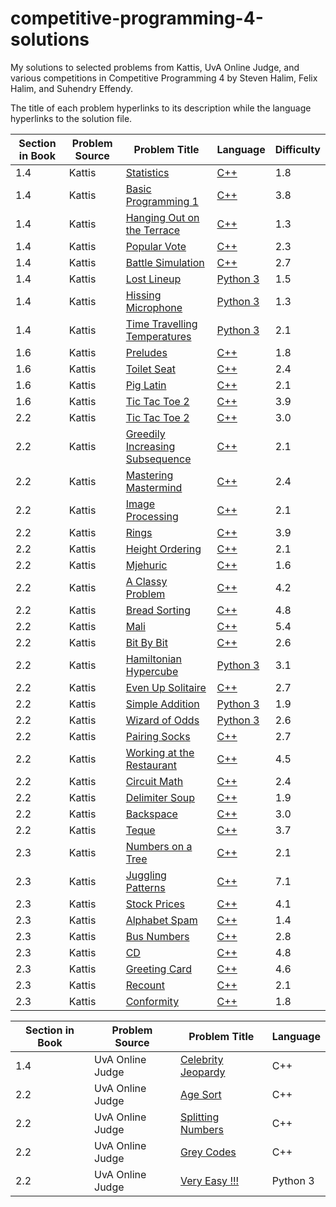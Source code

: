 # competitive-programming-4-solutions
My solutions to selected problems from Kattis, UvA Online Judge, and various competitions in Competitive Programming 4 by Steven Halim, Felix Halim, and Suhendry Effendy.

The title of each problem hyperlinks to its description while the language hyperlinks to the solution file. 

| Section in Book | Problem Source | Problem Title | Language | Difficulty |
| ------------- | ------------- | ------------- | ------------- | ------------- |
| 1.4 | Kattis | [Statistics](https://open.kattis.com/problems/statistics) | [C++](./Chapter%201/Kattis/statistics.cpp) | 1.8 |
| 1.4 | Kattis | [Basic Programming 1](https://open.kattis.com/problems/basicprogramming1) | [C++](./Chapter%201/Kattis/basicprogramming1.cpp)  | 3.8 |
| 1.4 | Kattis | [Hanging Out on the Terrace](https://open.kattis.com/problems/hangingout) | [C++](./Chapter%201/Kattis/hangingout.cpp) | 1.3 |
| 1.4 | Kattis | [Popular Vote](https://open.kattis.com/problems/vote) | [C++](./Chapter%201/Kattis/vote.cpp) | 2.3 |
| 1.4 | Kattis | [Battle Simulation](https://open.kattis.com/problems/battlesimulation) | [C++](./Chapter%201/Kattis/battlesimulation.cpp) | 2.7 |
| 1.4 | Kattis | [Lost Lineup](https://open.kattis.com/problems/lostlineup) | [Python 3](./Chapter%201/Kattis/lostlineup.py) | 1.5 |
| 1.4 | Kattis | [Hissing Microphone](https://open.kattis.com/problems/hissingmicrophone) | [Python 3](./Chapter%201/Kattis/hissingmicrophone.py) | 1.3 |
| 1.4 | Kattis | [Time Travelling Temperatures](https://open.kattis.com/problems/temperature) | [Python 3](./Chapter%201/Kattis/temperature.py) | 2.1 |
| 1.6 | Kattis | [Preludes](https://open.kattis.com/problems/chopin) | [C++](./Chapter%201/Kattis/chopin.cpp) | 1.8 |
| 1.6 | Kattis | [Toilet Seat](https://open.kattis.com/problems/toilet) | [C++](./Chapter%201/Kattis/toilet.cpp) | 2.4 |
| 1.6 | Kattis | [Pig Latin](https://open.kattis.com/problems/piglatin) | [C++](./Chapter%201/Kattis/piglatin.cpp) | 2.1 |
| 1.6 | Kattis | [Tic Tac Toe 2](https://open.kattis.com/problems/piglatin) | [C++](./Chapter%201/Kattis/tictactoe2.cpp) | 3.9 |
| 2.2 | Kattis | [Tic Tac Toe 2](https://open.kattis.com/problems/chess) | [C++](./Chapter%201/Kattis/chess.cpp) | 3.0 |
| 2.2 | Kattis | [Greedily Increasing Subsequence](https://open.kattis.com/problems/chess) | [C++](./Chapter%202/Kattis/greedilyincreasing.cpp) | 2.1 |
| 2.2 | Kattis | [Mastering Mastermind](https://open.kattis.com/problems/mastermind) | [C++](./Chapter%202/Kattis/mastermind.cpp) | 2.4 |
| 2.2 | Kattis | [Image Processing](https://open.kattis.com/problems/imageprocessing) | [C++](./Chapter%202/Kattis/imageprocessing.cpp) | 2.1 |
| 2.2 | Kattis | [Rings](https://open.kattis.com/problems/rings) | [C++](./Chapter%202/Kattis/rings2.cpp) | 3.9 |
| 2.2 | Kattis | [Height Ordering](https://open.kattis.com/problems/heightordering) | [C++](./Chapter%202/Kattis/height.cpp) | 2.1 |
| 2.2 | Kattis | [Mjehuric](https://open.kattis.com/problems/mjehuric) | [C++](./Chapter%202/Kattis/mjehuric.cpp) | 1.6 |
| 2.2 | Kattis | [A Classy Problem](https://open.kattis.com/problems/classy) | [C++](./Chapter%202/Kattis/classy.cpp) | 4.2 |
| 2.2 | Kattis | [Bread Sorting](https://open.kattis.com/problems/bread) | [C++](./Chapter%202/Kattis/bread.cpp) | 4.8 |
| 2.2 | Kattis | [Mali](https://open.kattis.com/problems/mali) | [C++](./Chapter%202/Kattis/mali.cpp) | 5.4 |
| 2.2 | Kattis | [Bit By Bit](https://open.kattis.com/problems/bitbybit) | [C++](./Chapter%202/Kattis/bitbybit.cpp) | 2.6 |
| 2.2 | Kattis | [Hamiltonian Hypercube](https://open.kattis.com/problems/hypercube) | [Python 3](./Chapter%202/Kattis/hypercube.py) | 3.1 |
| 2.2 | Kattis | [Even Up Solitaire](https://open.kattis.com/problems/evenup) | [C++](./Chapter%202/Kattis/evenup.cpp) | 2.7 |
| 2.2 | Kattis | [Simple Addition](https://open.kattis.com/problems/simpleaddition) | [Python 3](./Chapter%202/Kattis/simpleaddition.py) | 1.9 |
| 2.2 | Kattis | [Wizard of Odds](https://open.kattis.com/problems/wizardofodds) | [Python 3](./Chapter%202/Kattis/wizardofodds.py) | 2.6 |
| 2.2 | Kattis | [Pairing Socks](https://open.kattis.com/problems/pairingsocks) | [C++](./Chapter%202/Kattis/pairingsocks.cpp) | 2.7 |
| 2.2 | Kattis | [Working at the Restaurant](https://open.kattis.com/problems/restaurant) | [C++](./Chapter%202/Kattis/restaurant.cpp) | 4.5 |
| 2.2 | Kattis | [Circuit Math](https://open.kattis.com/problems/circuitmath) | [C++](./Chapter%202/Kattis/circuitmath.cpp) | 2.4 |
| 2.2 | Kattis | [Delimiter Soup](https://open.kattis.com/problems/delimitersoup) | [C++](./Chapter%202/Kattis/delimitersoup.cpp) | 1.9 |
| 2.2 | Kattis | [Backspace](https://open.kattis.com/problems/backspace) | [C++](./Chapter%202/Kattis/backspace.cpp) | 3.0 |
| 2.2 | Kattis | [Teque](https://open.kattis.com/problems/teque) | [C++](./Chapter%202/Kattis/teque.cpp) | 3.7 |
| 2.3 | Kattis | [Numbers on a Tree](https://open.kattis.com/problems/numbertree) | [C++](./Chapter%202/Kattis/numbertree.cpp) | 2.1 |
| 2.3 | Kattis | [Juggling Patterns](https://open.kattis.com/problems/jugglingpatterns) | [C++](./Chapter%202/Kattis/jugglingpatterns.cpp) | 7.1 |
| 2.3 | Kattis | [Stock Prices](https://open.kattis.com/problems/stockprices) | [C++](./Chapter%202/Kattis/stockprices.cpp) | 4.1 |
| 2.3 | Kattis | [Alphabet Spam](https://open.kattis.com/problems/alphabetspam) | [C++](./Chapter%202/Kattis/alphabetspam.cpp) | 1.4 |
| 2.3 | Kattis | [Bus Numbers](https://open.kattis.com/problems/busnumbers) | [C++](./Chapter%202/Kattis/busnumbers.cpp) | 2.8 |
| 2.3 | Kattis | [CD](https://open.kattis.com/problems/cd) | [C++](./Chapter%202/Kattis/cd.cpp) | 4.8 |
| 2.3 | Kattis | [Greeting Card](https://open.kattis.com/problems/greetingcard) | [C++](./Chapter%202/Kattis/greetingcard.cpp) | 4.6 |
| 2.3 | Kattis | [Recount](https://open.kattis.com/problems/recount) | [C++](./Chapter%202/Kattis/recount.cpp) | 2.1 |
| 2.3 | Kattis | [Conformity](https://open.kattis.com/problems/conformity) | [C++](./Chapter%202/Kattis/conformity.cpp) | 1.8 |

| Section in Book | Problem Source | Problem Title | Language |
| ------------- | ------------- | ------------- | ------------- |
| 1.4 | UvA Online Judge | [Celebrity Jeopardy](./Chapter%201/UvA/jeopardy.cpp) | C++ |
| 2.2 | UvA Online Judge | [Age Sort](./Chapter%202/UvA/agesort.cpp) | C++ |
| 2.2 | UvA Online Judge | [Splitting Numbers](./Chapter%202/UvA/split.cpp) | C++ |
| 2.2 | UvA Online Judge | [Grey Codes](./Chapter%202/UvA/greycodes.cpp) | C++ |
| 2.2 | UvA Online Judge | [Very Easy !!!](./Chapter%202/UvA/veryeasy.py) | Python 3 |













